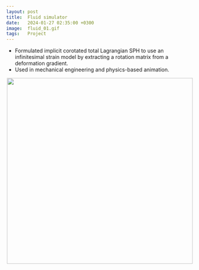 ```yaml
---
layout: post
title:  Fluid simulator
date:   2024-01-27 02:35:00 +0300
image:  fluid_01.gif
tags:   Project
---
```

* Formulated implicit corotated total Lagrangian SPH to use an infinitesimal strain model by extracting a rotation matrix from a deformation gradient.
* Used in mechanical engineering and physics-based animation.

<img src="/wanki/images/fluid_02.gif" alt="" data-action="zoom" style="display: block; margin: 0 auto; width: 500px;;" class="">
